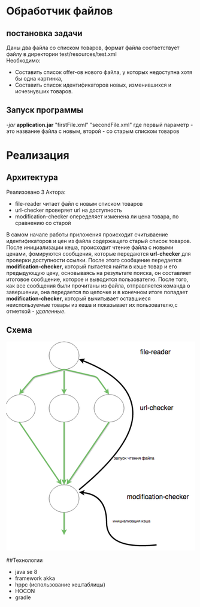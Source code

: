 #  Обработчик файлов
## постановка задачи
Даны два файла со списком товаров, формат файла соответствует файлу в директории test/resources/test.xml  
Необходимо:
* Составить список offer-ов нового файла, у которых недоступна хотя бы одна картинка,
* Составить список идентификаторов новых, изменившихся и исчезнувших товаров.

## Запуск программы
*-jar* **application.jar**   "firstFile.xml" "secondFile.xml"
где первый параметр - это название файла с новым, второй - со старым списком товаров

# Реализация
## Архитектура
Реализовано 3 Актора:
* file-reader  читает файл с новым списком товаров
* url-checker  проверяет url на доступность
* modification-checker опеределяет изменена ли цена товара, по сравнению со старой

В самом начале работы приложения происходит считываение идентификаторов и цен из файла содержащего старый список товаров. 
После инициализации кеша, происходит чтение файла с новыми ценами, фомируются сообщения, которые передаются **url-checker** для проверки доступности 
ссылки. После этого сообщение передается  **modification-checker**, который пытается найти в кэше товар и его предыдующую цену,
основываясь на результате поиска, он составляет итоговое сообщение, которое и выводится пользователю. После того, как
все сообщения были прочитаны из файла, отправляется команда о завершении, она передается по цепочке и в конечном итоге попадает
**modification-checker**, который вычитывает оставшиеся неиспользуемые товары из кеша и показывает их пользователю,с отметкой - *удаленные*.

## Схема
![alt tag](https://raw.githubusercontent.com/izebit/AkkaExample/master/docs/diagram.png)

##Технологии
* java se 8
* framework akka
* hppc (использование хештаблицы)
* HOCON
* gradle